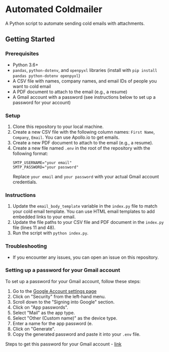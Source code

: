 
# Automated Coldmailer

A Python script to automate sending cold emails with attachments.

## Getting Started

### Prerequisites

* Python 3.6+
* `pandas`, `python-dotenv`, and `openpyxl` libraries (install with `pip install pandas python-dotenv openpyxl`)
* A CSV file with names, company names, and email IDs of people you want to cold email
* A PDF document to attach to the email (e.g., a resume)
* A Gmail account with a password (see instructions below to set up a password for your account)

### Setup

1. Clone this repository to your local machine.
2. Create a new CSV file with the following column names: `First Name`, `Company`, `Email`. You can use Apollo.io to get emails.
3. Create a new PDF document to attach to the email (e.g., a resume).
4. Create a new file named `.env` in the root of the repository with the following format:
   ```
   SMTP_USERNAME="your email"
   SMTP_PASSWORD="your password"
   ```
   Replace `your email` and `your password` with your actual Gmail account credentials.

### Instructions

1. Update the `email_body_template` variable in the `index.py` file to match your cold email template. You can use HTML email templates to add embedded links to your email.
2. Update the file paths to your CSV file and PDF document in the `index.py` file (lines 11 and 48).
3. Run the script with `python index.py`.

### Troubleshooting

* If you encounter any issues, you can open an issue on this repository.

### Setting up a password for your Gmail account

To set up a password for your Gmail account, follow these steps:

1. Go to the [Google Account settings page](https://myaccount.google.com/)
2. Click on "Security" from the left-hand menu.
3. Scroll down to the "Signing into Google" section.
4. Click on "App passwords".
5. Select "Mail" as the app type.
6. Select "Other (Custom name)" as the device type.
7. Enter a name for the app password (e.
8. Click on "Generate".
9. Copy the generated password and paste it into your `.env` file.

Steps to get this password for your Gmail account - [link](https://www.youtube.com/shorts/n9Ooxum-iUo)



